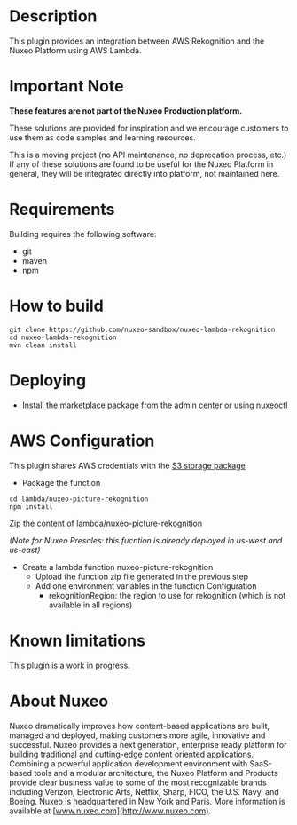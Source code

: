 # Description
This plugin provides an integration between AWS Rekognition and the Nuxeo Platform using AWS Lambda.

# Important Note

**These features are not part of the Nuxeo Production platform.**

These solutions are provided for inspiration and we encourage customers to use them as code samples and learning resources.

This is a moving project (no API maintenance, no deprecation process, etc.) If any of these solutions are found to be useful for the Nuxeo Platform in general, they will be integrated directly into platform, not maintained here.

# Requirements
Building requires the following software:
- git
- maven
- npm

# How to build
```
git clone https://github.com/nuxeo-sandbox/nuxeo-lambda-rekognition
cd nuxeo-lambda-rekognition
mvn clean install
```

# Deploying
* Install the marketplace package from the admin center or using nuxeoctl

# AWS Configuration
This plugin shares AWS credentials with the [S3 storage package](https://connect.nuxeo.com/nuxeo/site/marketplace/package/amazon-s3-online-storage)

* Package the function
```
cd lambda/nuxeo-picture-rekognition
npm install
```
Zip the content of lambda/nuxeo-picture-rekognition

*(Note for Nuxeo Presales: this fucntion is already deployed in us-west and us-east)*

* Create a lambda function nuxeo-picture-rekognition
  * Upload the function zip file generated in the previous step
  * Add one environment variables in the function Configuration
    * rekognitionRegion: the region to use for rekognition (which is not available in all regions)

# Known limitations
This plugin is a work in progress.

# About Nuxeo
Nuxeo dramatically improves how content-based applications are built, managed and deployed, making customers more agile, innovative and successful. Nuxeo provides a next generation, enterprise ready platform for building traditional and cutting-edge content oriented applications. Combining a powerful application development environment with SaaS-based tools and a modular architecture, the Nuxeo Platform and Products provide clear business value to some of the most recognizable brands including Verizon, Electronic Arts, Netflix, Sharp, FICO, the U.S. Navy, and Boeing. Nuxeo is headquartered in New York and Paris. More information is available at [www.nuxeo.com](http://www.nuxeo.com).
